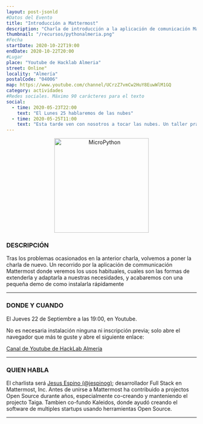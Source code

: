 ```yaml
---
layout: post-jsonld
#Datos del Evento
title: "Introducción a Mattermost"
description: "Charla de introducción a la aplicación de comunicación Mattermost"
thumbnail: "/recursos/pythonalmeria.png"
#Fecha
startDate: 2020-10-22T19:00
endDate: 2020-10-22T20:00
#Lugar
place: "Youtube de Hacklab Almeria"
street: Online"
locality: "Almería"
postalCode: "04006"
map: https://www.youtube.com/channel/UCrzZ7vmCw2HuY8EuwWlM1GQ
category: actividades
#Redes sociales. Máximo 90 carácteres para el texto
social:
  - time: 2020-05-23T22:00
    text: "El Lunes 25 hablaremos de las nubes"
  - time: 2020-05-25T11:00
    text: "Esta tarde ven con nosotros a tocar las nubes. Un taller práctico"
---
```


<p align="center">
  <img
    src="https://ga1.imgix.net/logo/o/111417-1588275566-6052978?auto=format&q=50&fit=fill"
    alt="MicroPython" width="250px"/>
</p>

### DESCRIPCIÓN

Tras los problemas ocasionados en la anterior charla, volvemos a poner la charla de nuevo. Un recorrido por la aplicación de communicación Mattermost donde veremos los usos habituales, cuales son las formas de extenderla y adaptarla a nuestras necesidades, y acabaremos con una pequeña demo de como instalarla rápidamente

---

### DONDE Y CUANDO

El Jueves 22 de Septiembre a las 19:00, en Youtube.

No es necesaria instalación ninguna ni inscripción previa; solo abre el navegador que más te guste y abre el siguiente enlace:

[Canal de Youtube de HackLab Almería](https://www.youtube.com/channel/UCrzZ7vmCw2HuY8EuwWlM1GQ)

---

### QUIEN HABLA

El charlista será [Jesus Espino (@jespinog)](https://github.com/jespinog); desarrollador Full Stack en Mattermost, Inc. Antes de unirse a Mattermost ha contribuido a projectos Open Source durante años, especialmente co-creando y manteniendo el projecto Taiga. Tambien co-fundo Kaleidos, donde ayudó creando el software de multiples startups usando herramientas Open Source.

---
